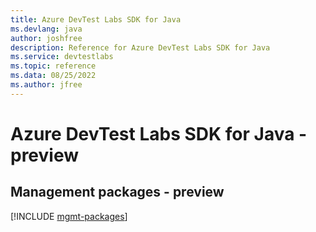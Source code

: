 ```yaml
---
title: Azure DevTest Labs SDK for Java
ms.devlang: java
author: joshfree
description: Reference for Azure DevTest Labs SDK for Java
ms.service: devtestlabs
ms.topic: reference
ms.data: 08/25/2022
ms.author: jfree
---
```

# Azure DevTest Labs SDK for Java - preview

## Management packages - preview
[!INCLUDE [mgmt-packages](devtest-labs-mgmt-index.md)]